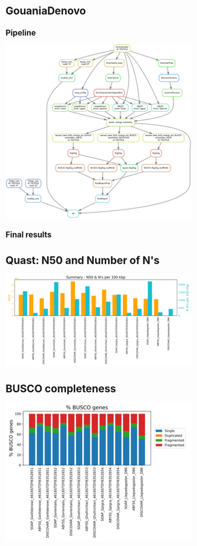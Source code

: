 # GouaniaDenovo

## Pipeline
<img src="https://github.com/maxwagn/GouaniaDenovo/blob/master/dag_graphs/dag_fin.svg">

## Final results

# Quast: N50 and Number of N's
<img src="https://github.com/maxwagn/GouaniaDenovo/blob/master/reports/final/QUAST_summary_PLOT.svg">

# BUSCO completeness 
<img src="https://github.com/maxwagn/GouaniaDenovo/blob/master/reports/final/BUSCO_summary_PLOT.svg">

